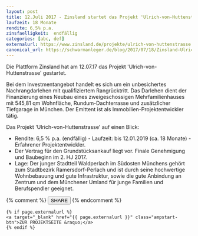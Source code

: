 ```yaml
---
layout: post
title: 12.Juli 2017 - Zinsland startet das Projekt 'Ulrich-von-Huttenstrasse'
laufzeit: 18 Monate
rendite: 6,5% p.a.
zinsfaelligkeit:  endfällig
categories: [abc, def]
externalurl: https://www.zinsland.de/projekte/ulrich-von-huttenstrasse
canonical_url: https://schwarmanleger.de/blog/2017/07/18/Zinsland-Ulrich-von-Huttenstrasse.html
---
```


<p>Die Plattform Zinsland hat am 12.07.17 das Projekt 'Ulrich-von-Huttenstrasse' gestartet.</p>

<p>Bei dem Investmentangebot handelt es sich um ein unbesichertes Nachrangdarlehen mit qualifiziertem Rangrücktritt. Das Darlehen dient der Finanzierung eines Neubau eines zweigeschossigen Mehrfamilienhauses mit 545,81 qm Wohnfläche, Rundum-Dachterrasse und zusätzlicher Tiefgarage in München. Der Emittent ist als Immobilien-Projektentwickler tätig.</p>

<p>Das Projekt 'Ulrich-von-Huttenstrasse' auf einen Blick:</p>
<ul>
    <li>Rendite: 6,5 % p.a. (endfällig) - Laufzeit: bis 12.01.2019 (ca. 18 Monate) - Erfahrener Projektentwickler.</li>
    <li>Der Vertrag für den Grundstücksankauf liegt vor. Finale Genehmigung und Baubeginn im 2. HJ 2017.</li>
    <li>Lage: Der junger Stadtteil Waldperlach im Südosten Münchens gehört zum Stadtbezirk
Ramersdorf-Perlach und ist durch seine hochwertige Wohnbebauung und gute Infrastruktur, sowie die gute Anbindung
an Zentrum und dem Münchener Umland für junge Familien und Berufspendler geeignet.</li>
</ul>

<div class="blogbottom">
    {% comment %}
    <button>SHARE</button>
    {% endcomment %}

    {% if page.externalurl %}
    <a target="_blank" href="{{ page.externalurl }}" class="ampstart-btn">ZUR PROJEKTSEITE &raquo;</a>
    {% endif %}
    
</div>

